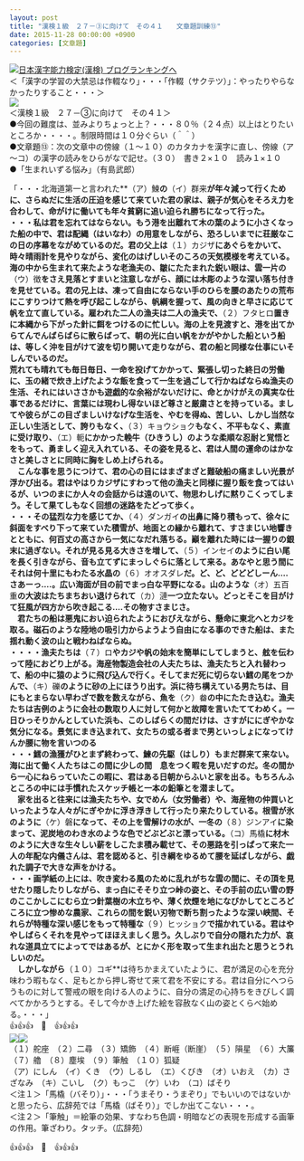 ```yaml
---
layout: post
title: "漢検１級　２７－③に向けて　その４１　　文章題訓練⑬"
date: 2015-11-28 00:00:00 +0900
categories: [文章題]
---
```


[![](/syuusyuu9701/assets/images/漢検１級-２７－③に向けて-その４１-文章題訓練⑬-br_c_3028_1.gif)](http://blog.with2.net/link.php?1659096:3028 "日本漢字能力検定(漢検) ブログランキングへ")[日本漢字能力検定(漢検) ブログランキングへ](http://blog.with2.net/link.php?1659096:3028)  
＜「漢字の学習の大禁忌は作輟なり」・・・「作輟（サクテツ）」：やったりやらなかったりすること・・・＞  
![](/syuusyuu9701/assets/images/漢検１級-２７－③に向けて-その４１-文章題訓練⑬-abbeeb5d34b85a1737519c2a0dcbc353.jpg)  
＜漢検１級　２７－③に向けて　その４１＞  
●今回の難度は、並みよりちょっと上？・・・８０％（２４点）以上はとりたいところか・・・・。制限時間は１０分ぐらい（＾＾）  
●文章題⑬：次の文章中の傍線（１～１０）のカタカナを漢字に直し、傍線（ア～コ）の漢字の読みをひらがなで記せ。（３０）　書き２×１０　読み１×１０  
●「生まれいずる悩み」（有島武郎）  
  
「・・・北海道第一と言われた**（ア）鰊**の**（イ）群来**が年々減って行くために、さらぬだに生活の圧迫を感じて来ていた君の家は、親子が気心をそろえ力を合わして、命がけに働いても年々貧窮に追い迫られ勝ちになって行った。  
・・・私は君を忘れてはならない。もう港を出離れて木の葉のように小さくなった船の中で、君は配縄（はいなわ）の用意をしながら、恐ろしいまでに荘厳なこの日の序幕をながめているのだ。君の父上は**（１）カジザ**にあぐらをかいて、時々晴雨計を見やりながら、変化のはげしいそのころの天気模様を考えている。海の中から生まれて来たような老漁夫の、皺にたたまれた鋭い眼は、雲一片の**（ウ）徴**をさえ見落とすまいと注意しながら、顔には木彫のような深い落ち付きを見せている。君の兄上は、凍って自由にならない手のひらを腰のあたりの荒布にこすりつけて熱を呼び起こしながら、帆綱を握って、風の向きと早さに応じて帆を立て直している。雇われた二人の漁夫は二人の漁夫で、**（２）フタヒロ**置きに本縄から下がった針に餌をつけるのに忙しい。海の上を見渡すと、港を出てからてんでんばらばらに散らばって、朝の光に白い帆をかがやかした船という船は、等しく沖を目がけて波を切り開いて走りながら、君の船と同様な仕事にいそしんでいるのだ。  
荒れても晴れても毎日毎日、一命を投げてかかって、緊張し切った終日の労働に、玉の緒で炊き上げたような飯を食って一生を過ごして行かねばならぬ漁夫の生活、それにはいささかも遊戯的な余裕がないだけに、命とかけがえの真実な仕事であるだけに、言葉には現わし得ないほど尊さと厳粛さとを持っている。ましてや彼らがこの目ざましいけなげな生活を、やむを得ぬ、苦しい、しかし当然な正しい生活として、誇りもなく、**（３）キョウショク**もなく、不平もなく、素直に受け取り、**（エ）軛**にかかった輓牛（ひきうし）のような柔順な忍耐と覚悟とをもって、勇ましく迎え入れている、その姿を見ると、君は人間の運命のはかなさと美しさとに同時に胸をしめ上げられる。  
　こんな事を思うにつけて、君の心の目にはまざまざと難破船の痛ましい光景が浮かび出る。君はやはりカジザにすわって他の漁夫と同様に握り飯を食ってはいるが、いつのまにか人々の会話からは遠のいて、物思わしげに黙りこくってしまう。そして果てしもなく回想の迷路をたどって歩く。  
・・・その猛烈な力を感じてか、**（４）ダンガイ**の出鼻に降り積もって、徐々に斜面をすべり下って来ていた積雪が、地面との縁から離れて、すさまじい地響きとともに、何百丈の高さから一気になだれ落ちる。巓を離れた時には一握りの銀末に過ぎない。それが見る見る大きさを増して、**（５）インセイ**のように白い尾を長く引きながら、音も立てずにまっしぐらに落として来る。あなやと思う間にそれは何十里にもわたる水晶の**（６）オオスダレ**だ。ど、ど、どどどしーん‥‥さあーっ‥‥。広い海面が目の前でまっ白な平野になる。山のような**（オ）五百重**の大波はたちまちおい退けられて**（カ）漣**一つ立たない。どっとそこを目がけて狂風が四方から吹き起こる‥‥その物すさまじさ。  
　君たちの船は悪鬼におい迫られたようにおびえながら、懸命に東北へとカジを取る。磁石のような陸地の吸引力からようよう自由になる事のできた船は、また揺れ動く波の山と戦わねばならぬ。  
・・・・漁夫たちは**（７）ロ**やカジや帆の始末を簡単にしてしまうと、舷を伝わって陸におどり上がる。海産物製造会社の人夫たちは、漁夫たちと入れ替わって、船の中に猿のように飛び込んで行く。そしてまだ死に切らない鱈の尾をつかんで、**（キ）礫**のように砂の上にほうり出す。浜に待ち構えている男たちは、目にもとまらない早わざで数を数えながら、魚を**（ク）畚**の中にたたき込む。漁夫たちは吉例のように会社の数取り人に対して何かと故障を言いたててわめく。一日ひっそりかんとしていた浜も、このしばらくの間だけは、さすがににぎやかな気分になる。景気にまき込まれて、女たちの或る者まで男といっしょになってけんか腰に物を言いつのる  
・・・鱈の漁獲がひとまず終わって、鰊の先駆（はしり）もまだ群来て来ない。海に出て働く人たちはこの間に少しの間　息をつく暇を見いだすのだ。冬の間から一心にねらっていたこの暇に、君はある日朝からふいと家を出る。もちろんふところの中には手慣れたスケッチ帳と一本の鉛筆とを潜まして。  
　家を出ると往来には漁夫たちや、女でめん（女労働者）や、海産物の仲買いといったような人々がにぎやかに浮き浮きして行ったり来たりしている。根雪が氷のように**（ケ）磐**になって、その上を雪解けの水が、一冬の**（８）ジンアイ**に染まって、泥炭地のわき水のような色でどぶどぶと漂っている。**（コ）馬橇**に材木のように大きな生々しい薪をしこたま積み載せて、その悪路を引っぱって来た一人の年配な内儀さんは、君を認めると、引き綱をゆるめて腰を延ばしながら、戯れた調子で大きな声をかける。  
・・・画学紙の上には、吹き変わる風のために乱れがちな雲の間に、その頂を見せたり隠したりしながら、まっ白にそそり立つ峠の姿と、その手前の広い雪の野のここかしこにむら立つ針葉樹の木立ちや、薄く炊煙を地になびかしてところどころに立つ惨めな農家、これらの間を鋭い刃物で断ち割ったような深い峡間、それらが特種な深い感じをもって特種な**（９）ヒッショク**で描かれている。君はややしばらくそれを見やってほほえましく思う。久しぶりで自分の隠れた力が、哀れな道具立てによってではあるが、とにかく形を取って生まれ出たと思うとうれしいのだ。  
　しかしながら**（１０）コギ**は待ちかまえていたように、君が満足の心を充分味わう暇もなく、足もとから押し寄せて来て君を不安にする。君は自分にへつらうものに対して警戒の眼を向ける人のように、自分の満足の心持ちをきびしく調べてかかろうとする。そして今かき上げた絵を容赦なく山の姿とくらべ始める。・・・」  
👍👍👍　🐑　👍👍👍  
![](/syuusyuu9701/assets/images/漢検１級-２７－③に向けて-その４１-文章題訓練⑬-d78cf352edb226614eb00fa69953c270.jpg)![](/syuusyuu9701/assets/images/漢検１級-２７－③に向けて-その４１-文章題訓練⑬-d78cf352edb226614eb00fa69953c270.jpg)  
（１）舵座　（２）二尋　（３）矯飾　（４）断崕（断崖）　（５）隕星　（６）大簾　（７）艪　（８）塵埃　（９）筆触　（１０）狐疑　  
（ア）にしん　（イ）くき　（ウ）しるし　（エ）くびき　（オ）いおえ　（カ）さざなみ　（キ）こいし　（ク）もっこ　（ケ）いわ　（コ）ばそり　  
＜注１＞「馬橇（バそり）」・・・「うまそり・うまぞり」でもいいのではないかと思ったら、広辞苑では「馬橇（ばそり）」でしか出てこない・・・。  
＜注２＞「筆触」＝絵筆の効果、すなわち色調・明暗などの表現を形成する画筆の作用。筆ざわり。タッチ。（広辞苑）  
  
👍👍👍　🐑　👍👍👍  